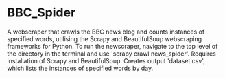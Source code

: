 # BBC_Spider
 
A webscraper that crawls the BBC news blog and counts instances of specified words, utilising the Scrapy and BeautifulSoup webscraping frameworks for Python. To run the newscraper, navigate to the top level of the directory in the terminal and use 'scrapy crawl news_spider'. Requires installation of Scrapy and BeautifulSoup. Creates output 'dataset.csv', which lists the instances of specified words by day.
